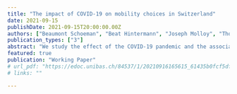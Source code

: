 ```yaml
---
title: "The impact of COVID-19 on mobility choices in Switzerland"
date: 2021-09-15
publishDate: 2021-09-15T20:00:00.00Z
authors: ["Beaumont Schoeman", "Beat Hintermann", "Joseph Molloy", "Thomas Schatzmann", "Christopher Tchervenkov", "Kay W. Axhausen"]
publication_types: ["3"]
abstract: "We study the effect of the COVID-19 pandemic and the associated government measures on individual mobility choices in Switzerland. Our data is based on over 1,000 people for which we observe all trips during eight weeks before the pandemic and again for up to 6 months after its onset. We find an overall reduction of travel distances by 60 percent, followed by a gradual recovery during the subsequent reopening of the economy. Whereas driving distances have almost completely recovered, public transport remains under-used. The introduction of a requirement to wear a mask in public transport had no measurable impact on ridership. We study the heterogeneity of the individual travel response to the pandemic and find that it varies along socio-economic dimensions such as education and household size, with mobility tool ownership, and with personal values and lifestyles."
featured: true
publication: "Working Paper"
# url_pdf: "https://edoc.unibas.ch/84537/1/20210916165615_61435b0fcf5df.pdf"
# links: ""

---
```


